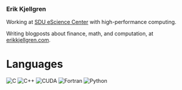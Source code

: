 ### Erik Kjellgren

Working at [SDU eScience Center](https://github.com/SDU-eScience) with high-performance computing.

Writing blogposts about finance, math, and computation, at [erikkjellgren.com](https://erikkjellgren.com/).

# Languages

![C](https://img.shields.io/badge/c-%2300599C.svg?style=for-the-badge&logo=c&logoColor=white)
![C++](https://img.shields.io/badge/c++-%2300599C.svg?style=for-the-badge&logo=c%2B%2B&logoColor=white)
![CUDA](https://img.shields.io/badge/CUDA-%2376B900.svg?style=for-the-badge&logo=nVIDIA&logoColor=white)
![Fortran](https://img.shields.io/badge/Fortran-%23734F96.svg?style=for-the-badge&logo=fortran&logoColor=white)
![Python](https://img.shields.io/badge/python-3670A0?style=for-the-badge&logo=python&logoColor=ffdd54)
